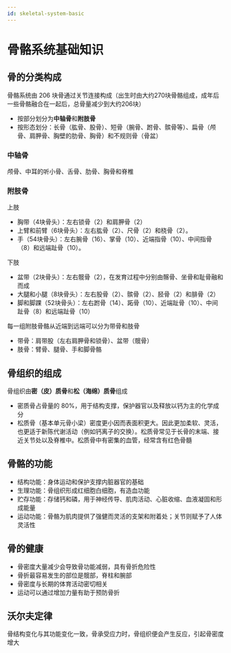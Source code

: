 ```yaml
---
id: skeletal-system-basic
---
```


# 骨骼系统基础知识

## 骨的分类构成

骨骼系统由 206 块骨通过关节连接构成（出生时由大约270块骨骼组成，成年后一些骨骼融合在一起后，总骨量减少到大约206块）

- 按部分划分为**中轴骨**和**附肢骨**
- 按形态划分：长骨（肱骨、股骨）、短骨（腕骨、跗骨、髌骨等）、扁骨（颅骨、肩胛骨、胸壁的肋骨、胸骨）和不规则骨（骨盆）

### 中轴骨

颅骨、中耳的听小骨、舌骨、肋骨、胸骨和脊椎

### 附肢骨

上肢

- 胸带（4块骨头）：左右锁骨（2）和肩胛骨（2）
- 上臂和前臂（6块骨头）：左右肱骨（2）、尺骨（2）和桡骨（2）。
- 手（54块骨头）：左右腕骨（16）、掌骨（10）、近端指骨（10）、中间指骨（8）和远端趾骨（10）。

下肢

- 盆带（2块骨头）：左右髋骨（2），在发育过程中分别由髂骨、坐骨和耻骨融和而成
- 大腿和小腿（8块骨头）：左右股骨（2）、髌骨（2）、胫骨（2）和腓骨（2）
- 脚和脚踝（52块骨头）：左右跗骨（14）、跖骨（10）、近端趾骨（10）、中间趾骨（8）和远端趾骨（10）

每一组附肢骨骼从近端到远端可以分为带骨和肢骨

- 带骨：肩带股（左右肩胛骨和锁骨）、盆带（髋骨）
- 肢骨：臂骨、腿骨、手和脚骨骼

## 骨组织的组成

骨组织由**密（皮）质骨**和**松（海绵）质骨**组成

- 密质骨占骨量的 80%，用于结构支撑，保护器官以及释放以钙为主的化学成分
- 松质骨（基本单元骨小梁）密度更小因而表面积更大。因此更加柔软、灵活，也更适于新陈代谢活动（例如钙离子的交换）。松质骨常见于长骨的末端、接近关节处以及脊椎中。松质骨中有密集的血管，经常含有红色骨髓

## 骨骼的功能

- 结构功能：身体运动和保护支撑内脏器官的基础
- 生理功能：骨组织形成红细胞白细胞，有造血功能
- 贮存功能：存储钙和磷，用于神经传导、肌肉活动、心脏收缩、血液凝固和形成能量
- 运动功能：骨骼为肌肉提供了强健而灵活的支架和附着处；关节则赋予了人体灵活性

## 骨的健康

- 骨密度大量减少会导致骨功能减弱，具有骨折危险性
- 骨折最容易发生的部位是髋部，脊柱和腕部
- 骨密度与长期的体育活动密切相关
- 运动可以通过增加力量有助于预防骨折

## 沃尔夫定律

骨结构变化与其功能变化一致，骨承受应力时，骨组织便会产生反应，引起骨密度增大
